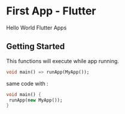 # First App - Flutter

Hello World Flutter Apps

## Getting Started

This functions will execute while app running.

```dart
void main() => runApp(MyApp());
```

same code with :

```dart
void main() {
 runApp(new MyApp());
}
```
